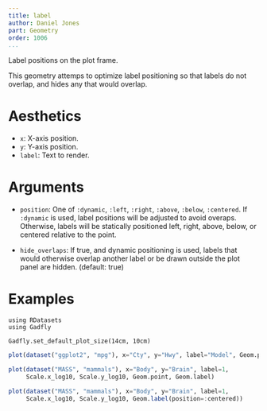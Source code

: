 ```yaml
---
title: label
author: Daniel Jones
part: Geometry
order: 1006
...
```


Label positions on the plot frame.

This geometry attemps to optimize label positioning so that labels do not
overlap, and hides any that would overlap.

# Aesthetics

  * `x`: X-axis position.
  * `y`: Y-axis position.
  * `label`: Text to render.

# Arguments

  * `position`: One of `:dynamic`, `:left`, `:right`, `:above`, `:below`,
    `:centered`. If `:dynamic` is used, label positions will be adjusted to
    avoid overaps. Otherwise, labels will be statically positioned left, right,
    above, below, or centered relative to the point.

  * `hide_overlaps`: If true, and dynamic positioning is used, labels that would
    otherwise overlap another label or be drawn outside the plot panel are
    hidden. (default: true)


# Examples


```{.julia hide="true" results="none"}
using RDatasets
using Gadfly

Gadfly.set_default_plot_size(14cm, 10cm)
```


```julia
plot(dataset("ggplot2", "mpg"), x="Cty", y="Hwy", label="Model", Geom.point, Geom.label)
```


```julia
plot(dataset("MASS", "mammals"), x="Body", y="Brain", label=1,
     Scale.x_log10, Scale.y_log10, Geom.point, Geom.label)
```

```julia
plot(dataset("MASS", "mammals"), x="Body", y="Brain", label=1,
     Scale.x_log10, Scale.y_log10, Geom.label(position=:centered))
```
